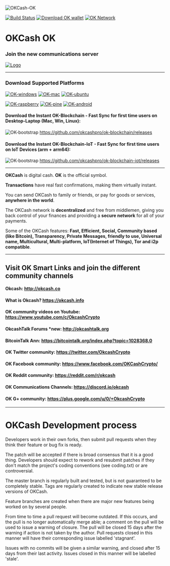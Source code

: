 ![OKCash-OK](http://i.imgur.com/rOeEycy.png)

[![Build Status](https://travis-ci.org/okcashpro/okcash.svg?branch=master)](https://travis-ci.org/okcashpro/okcash) [![Download OK wallet](https://img.shields.io/badge/downloads-latest%20client-blue.svg)](https://github.com/okcashpro/okcash/releases/latest) [![OK Network](https://img.shields.io/badge/network%20status-stable-brightgreen.svg)](http://explorer.okcash.co) 
# OKCash OK

### Join the new communications server
<a href="https://discord.io/okcash">
    <img alt="Logo" src="https://discordapp.com/api/guilds/213747404745211904/widget.png?style=banner2">
  </a>

-------------------

### Download Supported Platforms

[![OK-windows](http://i.imgur.com/kJIvcip.png)](https://okcash.info/#jf_download) [![OK-mac](http://i.imgur.com/eW5Hlpc.png)](https://okcash.info/#jf_download) [![OK-ubuntu](http://imgur.com/orQ2ta4.png)](https://okcash.info/#jf_download) 

[![OK-raspberry](http://imgur.com/UJNvyax.png)](https://okcash.info/#jf_download)  [![OK-pine](http://imgur.com/bUpbcNL.png)](https://okcash.info/#jf_download) [![OK-android](http://i.imgur.com/Tx4q5Dc.png)](https://okcash.info/#jf_download)

#### Download the Instant OK-Blockchain - Fast Sync for first time users on Desktop-Laptop (Mac, Win, Linux): 
![OK-bootstrap](http://i.imgur.com/edwu0MM.png) https://github.com/okcashpro/ok-blockchain/releases

#### Download the Instant OK-Blockchain-IoT - Fast Sync for first time users on IoT Devices (arm + arm64): 
![OK-bootstrap](http://i.imgur.com/edwu0MM.png) https://github.com/okcashpro/ok-blockchain-iot/releases

--------------------

**OKCash** is digital cash. **OK** is the official symbol. 

**Transactions** have real fast confirmations, making them virtually instant. 

You can send OKCash to family or friends, or pay for goods or services, **anywhere in the world**.

The OKCash network is **decentralized** and free from middlemen, giving you back control of your finances and providing a **secure network** for all of your payments. 

Some of the OKCash features: **Fast, Efficient, Social, Community based (like Bitcoin), Transparency, Private Messages, friendly to use, Universal name, Multicultural, Multi-platform, IoT(Internet of Things), Tor and i2p compatible**.

--------------------

## Visit OK Smart Links and join the different community channels

#### Okcash:  http://okcash.co

#### What is Okcash?  https://okcash.info

#### OK community videos on Youtube: https://www.youtube.com/c/OkcashCrypto

#### OkcashTalk Forums *new:  http://okcashtalk.org

#### BitcoinTalk Ann: https://bitcointalk.org/index.php?topic=1028368.0

#### OK Twitter community: https://twitter.com/OkcashCrypto

#### OK Facebook community: https://www.facebook.com/OKCashCrypto/

#### OK Reddit community: https://reddit.com/r/okcash

#### OK Communications Channels: https://discord.io/okcash

#### OK G+ community: https://plus.google.com/u/0/+OkcashCrypto

-------------------

# OKCash Development process

Developers work in their own forks, then submit pull requests when
they think their feature or bug fix is ready.

The patch will be accepted if there is broad consensus that it is a
good thing.  Developers should expect to rework and resubmit patches
if they don't match the project's coding conventions (see coding.txt)
or are controversial.

The master branch is regularly built and tested, but is not guaranteed
to be completely stable. Tags are regularly created to indicate new
stable release versions of OKCash.

Feature branches are created when there are major new features being
worked on by several people.

From time to time a pull request will become outdated. If this occurs, and
the pull is no longer automatically merge able; a comment on the pull will
be used to issue a warning of closure. The pull will be closed 15 days
after the warning if action is not taken by the author. Pull requests closed
in this manner will have their corresponding issue labelled 'stagnant'.

Issues with no commits will be given a similar warning, and closed after
15 days from their last activity. Issues closed in this manner will be 
labelled 'stale'.


